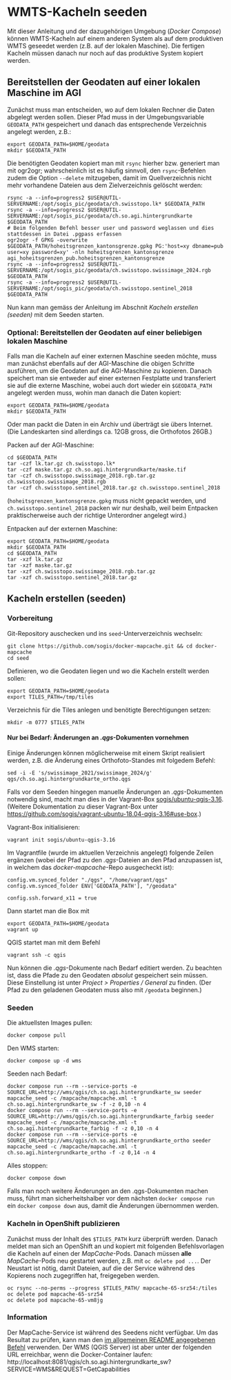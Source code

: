 # WMTS-Kacheln seeden

Mit dieser Anleitung und der dazugehörigen Umgebung (_Docker Compose_) können WMTS-Kacheln auf einem anderen System als auf dem produktiven WMTS geseedet werden (z.B. auf der lokalen Maschine). Die fertigen Kacheln müssen danach nur noch auf das produktive System kopiert werden.


## Bereitstellen der Geodaten auf einer lokalen Maschine im AGI

Zunächst muss man entscheiden, wo auf dem lokalen Rechner die Daten abgelegt werden sollen. Dieser Pfad muss in der Umgebungsvariable `GEODATA_PATH` gespeichert und danach das entsprechende Verzeichnis angelegt werden, z.B.:

```
export GEODATA_PATH=$HOME/geodata
mkdir $GEODATA_PATH
```

Die benötigten Geodaten kopiert man mit `rsync` hierher bzw. generiert man mit ogr2ogr;
wahrscheinlich ist es häufig sinnvoll,
den `rsync`-Befehlen zudem die Option `--delete` mitzugeben,
damit im Quellverzeichnis nicht mehr vorhandene Dateien
aus dem Zielverzeichnis gelöscht werden:

```
rsync -a --info=progress2 $USER@UTIL-SERVERNAME:/opt/sogis_pic/geodata/ch.swisstopo.lk* $GEODATA_PATH
rsync -a --info=progress2 $USER@UTIL-SERVERNAME:/opt/sogis_pic/geodata/ch.so.agi.hintergrundkarte $GEODATA_PATH
# Beim folgenden Befehl besser user und password weglassen und dies stattdessen in Datei .pgpass erfassen
ogr2ogr -f GPKG -overwrite $GEODATA_PATH/hoheitsgrenzen_kantonsgrenze.gpkg PG:'host=xy dbname=pub user=xy password=xy' -nln hoheitsgrenzen_kantonsgrenze agi_hoheitsgrenzen_pub.hoheitsgrenzen_kantonsgrenze
rsync -a --info=progress2 $USER@UTIL-SERVERNAME:/opt/sogis_pic/geodata/ch.swisstopo.swissimage_2024.rgb $GEODATA_PATH
rsync -a --info=progress2 $USER@UTIL-SERVERNAME:/opt/sogis_pic/geodata/ch.swisstopo.sentinel_2018 $GEODATA_PATH
```

Nun kann man gemäss der Anleitung im Abschnit _Kacheln erstellen (seeden)_ mit dem Seeden starten.


### Optional: Bereitstellen der Geodaten auf einer beliebigen lokalen Maschine

Falls man die Kacheln auf einer externen Maschine seeden möchte, muss man zunächst ebenfalls auf der AGI-Maschine die obigen Schritte ausführen, um die Geodaten auf die AGI-Maschine zu kopieren. Danach speichert man sie entweder auf einer externen Festplatte und transferiert sie auf die externe Maschine, wobei auch dort wieder ein `$GEODATA_PATH` angelegt werden muss, wohin man danach die Daten kopiert:

```
export GEODATA_PATH=$HOME/geodata
mkdir $GEODATA_PATH
```

Oder man packt die Daten in ein Archiv und überträgt sie übers Internet. (Die Landeskarten sind allerdings ca. 12GB gross, die Orthofotos 26GB.)

Packen auf der AGI-Maschine:

```
cd $GEODATA_PATH
tar -czf lk.tar.gz ch.swisstopo.lk*
tar -czf maske.tar.gz ch.so.agi.hintergrundkarte/maske.tif
tar -czf ch.swisstopo.swissimage_2018.rgb.tar.gz ch.swisstopo.swissimage_2018.rgb
tar -czf ch.swisstopo.sentinel_2018.tar.gz ch.swisstopo.sentinel_2018
```
(`hoheitsgrenzen_kantonsgrenze.gpkg` muss nicht gepackt werden, und `ch.swisstopo.sentinel_2018` packen wir nur deshalb, weil beim Entpacken praktischerweise auch der richtige Unterordner angelegt wird.)

Entpacken auf der externen Maschine:

```
export GEODATA_PATH=$HOME/geodata
mkdir $GEODATA_PATH
cd $GEODATA_PATH
tar -xzf lk.tar.gz
tar -xzf maske.tar.gz
tar -xzf ch.swisstopo.swissimage_2018.rgb.tar.gz
tar -xzf ch.swisstopo.sentinel_2018.tar.gz
```


## Kacheln erstellen (seeden)

### Vorbereitung

Git-Repository auschecken und ins `seed`-Unterverzeichnis wechseln:

```
git clone https://github.com/sogis/docker-mapcache.git && cd docker-mapcache
cd seed
```

Definieren, wo die Geodaten liegen und wo die Kacheln erstellt werden sollen:

```
export GEODATA_PATH=$HOME/geodata
export TILES_PATH=/tmp/tiles
```

Verzeichnis für die Tiles anlegen und benötigte Berechtigungen setzen:

```
mkdir -m 0777 $TILES_PATH
```

#### Nur bei Bedarf: Änderungen an *.qgs*-Dokumenten vornehmen

Einige Änderungen können möglicherweise mit einem Skript realisiert werden,
z.B. die Änderung eines Orthofoto-Standes mit folgedem Befehl:

```
sed -i -E 's/swissimage_2021/swissimage_2024/g' qgs/ch.so.agi.hintergrundkarte_ortho.qgs
```

Falls vor dem Seeden hingegen manuelle Änderungen
an *.qgs*-Dokumenten notwendig sind,
macht man dies in der Vagrant-Box
[sogis/ubuntu-qgis-3.16](https://app.vagrantup.com/sogis/boxes/ubuntu-qgis-3.16).
(Weitere Dokumentation zu dieser Vagrant-Box unter
https://github.com/sogis/vagrant-ubuntu-18.04-qgis-3.16#use-box.)

Vagrant-Box initialisieren:

```
vagrant init sogis/ubuntu-qgis-3.16
```

Im Vagrantfile (wurde im aktuellen Verzeichnis angelegt)
folgende Zeilen ergänzen
(wobei der Pfad zu den *.qgs*-Dateien an den Pfad anzupassen ist,
in welchem das *docker-mapcache*-Repo ausgecheckt ist):

```
config.vm.synced_folder "./qgs", "/home/vagrant/qgs"
config.vm.synced_folder ENV['GEODATA_PATH'], "/geodata"

config.ssh.forward_x11 = true
```

Dann startet man die Box mit

```
export GEODATA_PATH=$HOME/geodata
vagrant up
```

QGIS startet man mit dem Befehl

```
vagrant ssh -c qgis
```

Nun können die *.qgs*-Dokumente nach Bedarf editiert werden.
Zu beachten ist, dass die Pfade zu den Geodaten
*absolut* gespeichert sein müssen.
Diese Einstellung ist unter *Project > Properties / General* zu finden.
(Der Pfad zu den geladenen Geodaten muss also mit `/geodata` beginnen.)

### Seeden

Die aktuellsten Images pullen:

```
docker compose pull
```

Den WMS starten:

```
docker compose up -d wms
```

Seeden nach Bedarf:

```
docker compose run --rm --service-ports -e SOURCE_URL=http://wms/qgis/ch.so.agi.hintergrundkarte_sw seeder mapcache_seed -c /mapcache/mapcache.xml -t ch.so.agi.hintergrundkarte_sw -f -z 0,10 -n 4
docker compose run --rm --service-ports -e SOURCE_URL=http://wms/qgis/ch.so.agi.hintergrundkarte_farbig seeder mapcache_seed -c /mapcache/mapcache.xml -t ch.so.agi.hintergrundkarte_farbig -f -z 0,10 -n 4
docker compose run --rm --service-ports -e SOURCE_URL=http://wms/qgis/ch.so.agi.hintergrundkarte_ortho seeder mapcache_seed -c /mapcache/mapcache.xml -t ch.so.agi.hintergrundkarte_ortho -f -z 0,14 -n 4
```

Alles stoppen:

```
docker compose down
```


Falls man noch weitere Änderungen an den .qgs-Dokumenten machen muss, führt man sicherheitshalber vor dem nächsten `docker compose run` ein `docker compose down` aus, damit die Änderungen übernommen werden.

### Kacheln in OpenShift publizieren

Zunächst muss der Inhalt des `$TILES_PATH` kurz überprüft werden. Danach meldet man sich an OpenShift an und kopiert mit folgenden Befehlsvorlagen die Kacheln auf einen der *MapCache*-Pods. Danach müssen **alle** *MapCache*-Pods neu gestartet werden, z.B. mit `oc delete pod ...`. Der Neustart ist nötig, damit Dateien, auf die der Service während des Kopierens noch zugegriffen hat, freigegeben werden.

```
oc rsync --no-perms --progress $TILES_PATH/ mapcache-65-srz54:/tiles
oc delete pod mapcache-65-srz54
oc delete pod mapcache-65-vm8jg
```

### Information

Der MapCache-Service ist während des Seedens nicht verfügbar.
Um das Resultat zu prüfen, kann man den
[im allgemeinen README angegebenen Befehl](../README.md#run) verwenden.
Der WMS (QGIS Server) ist aber unter der folgenden URL erreichbar, wenn die Docker-Container laufen:
http://localhost:8081/qgis/ch.so.agi.hintergrundkarte_sw?SERVICE=WMS&REQUEST=GetCapabilities
